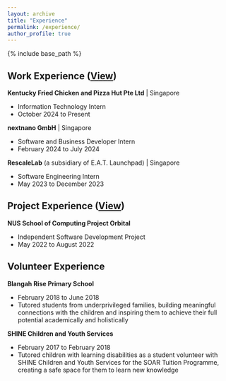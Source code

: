 ```yaml
---
layout: archive
title: "Experience"
permalink: /experience/
author_profile: true
---
```


{% include base_path %}

## Work Experience (<a href="https://wilsonlee2000.github.io/workexperience/" target="_blank">View</a>)  
**Kentucky Fried Chicken and Pizza Hut Pte Ltd** | Singapore  
* Information Technology Intern
* October 2024 to Present     

**nextnano GmbH** | Singapore  
* Software and Business Developer Intern
* February 2024 to July 2024   

**RescaleLab** (a subsidiary of E.A.T. Launchpad) | Singapore  
* Software Engineering Intern  
* May 2023 to December 2023  

## Project Experience (<a href="https://wilsonlee2000.github.io/projectexperience/" target="_blank">View</a>)  
**NUS School of Computing Project Orbital**
* Independent Software Development Project
* May 2022 to August 2022  

## Volunteer Experience
**Blangah Rise Primary School**
* February 2018 to June 2018  
* Tutored students from underprivileged families, building meaningful connections with the children and inspiring them to achieve their full potential academically and holistically  

**SHINE Children and Youth Services**  
* February 2017 to February 2018  
* Tutored children with learning disabilities as a student volunteer with SHINE Children and Youth Services for the SOAR Tuition Programme, creating a safe space for them to learn new knowledge  
